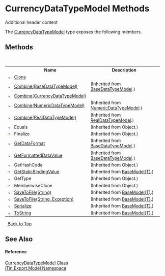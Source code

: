 # CurrencyDataTypeModel Methods
Additional header content 

The <a href="b0f7245f-51e2-9e3a-ae60-0dcd6cf3137b">CurrencyDataTypeModel</a> type exposes the following members.


## Methods
&nbsp;<table><tr><th></th><th>Name</th><th>Description</th></tr><tr><td>![Public method](media/pubmethod.gif "Public method")</td><td><a href="e980de48-0b7d-1c52-2842-f93a986a3744">Clone</a></td><td /></tr><tr><td>![Public method](media/pubmethod.gif "Public method")</td><td><a href="28533ae4-68ab-6a8d-48f6-a465973c8307">Combine(BaseDataTypeModel)</a></td><td> (Inherited from <a href="e5706c13-2625-47d7-a064-2a906557b68e">BaseDataTypeModel</a>.)</td></tr><tr><td>![Public method](media/pubmethod.gif "Public method")</td><td><a href="e1773ebb-5530-267e-ce9f-b57bd6b6f05c">Combine(CurrencyDataTypeModel)</a></td><td /></tr><tr><td>![Public method](media/pubmethod.gif "Public method")</td><td><a href="47722b42-120d-eff3-d283-5d5755153990">Combine(NumericDataTypeModel)</a></td><td> (Inherited from <a href="85a4554b-e380-0462-9d5e-abe2a06775d9">NumericDataTypeModel</a>.)</td></tr><tr><td>![Public method](media/pubmethod.gif "Public method")</td><td><a href="7ae67062-bb90-ce58-e923-4582b04d09e4">Combine(RealDataTypeModel)</a></td><td> (Inherited from <a href="48732ce6-4375-b6cd-857f-35c596b7f238">RealDataTypeModel</a>.)</td></tr><tr><td>![Public method](media/pubmethod.gif "Public method")</td><td>Equals</td><td> (Inherited from Object.)</td></tr><tr><td>![Protected method](media/protmethod.gif "Protected method")</td><td>Finalize</td><td> (Inherited from Object.)</td></tr><tr><td>![Public method](media/pubmethod.gif "Public method")</td><td><a href="327325aa-4b34-d211-b197-3fdaba94aea3">GetDataFormat</a></td><td> (Inherited from <a href="e5706c13-2625-47d7-a064-2a906557b68e">BaseDataTypeModel</a>.)</td></tr><tr><td>![Public method](media/pubmethod.gif "Public method")</td><td><a href="f43eefc7-8db1-598c-3124-b51d71744066">GetFormattedDataValue</a></td><td> (Inherited from <a href="e5706c13-2625-47d7-a064-2a906557b68e">BaseDataTypeModel</a>.)</td></tr><tr><td>![Public method](media/pubmethod.gif "Public method")</td><td>GetHashCode</td><td> (Inherited from Object.)</td></tr><tr><td>![Protected method](media/protmethod.gif "Protected method")</td><td><a href="4253f171-71af-35d6-e1b1-47af647eb205">GetStaticBindingValue</a></td><td> (Inherited from <a href="6632f561-4175-f1f2-939c-ac8b10159529">BaseModel(T)</a>.)</td></tr><tr><td>![Public method](media/pubmethod.gif "Public method")</td><td>GetType</td><td> (Inherited from Object.)</td></tr><tr><td>![Protected method](media/protmethod.gif "Protected method")</td><td>MemberwiseClone</td><td> (Inherited from Object.)</td></tr><tr><td>![Public method](media/pubmethod.gif "Public method")</td><td><a href="60537b6c-f261-e08e-2eee-1007e9760316">SaveToFile(String)</a></td><td> (Inherited from <a href="6632f561-4175-f1f2-939c-ac8b10159529">BaseModel(T)</a>.)</td></tr><tr><td>![Public method](media/pubmethod.gif "Public method")</td><td><a href="81bbc161-83e1-ff91-7904-4b6a5260f76c">SaveToFile(String, Exception)</a></td><td> (Inherited from <a href="6632f561-4175-f1f2-939c-ac8b10159529">BaseModel(T)</a>.)</td></tr><tr><td>![Public method](media/pubmethod.gif "Public method")</td><td><a href="d84fa1d2-692a-9e10-e839-60da45d50f19">Serialize</a></td><td> (Inherited from <a href="6632f561-4175-f1f2-939c-ac8b10159529">BaseModel(T)</a>.)</td></tr><tr><td>![Public method](media/pubmethod.gif "Public method")</td><td><a href="79c32584-b2b0-b6ca-0ade-5f0708e1a9b7">ToString</a></td><td> (Inherited from <a href="6632f561-4175-f1f2-939c-ac8b10159529">BaseModel(T)</a>.)</td></tr></table>&nbsp;
<a href="#currencydatatypemodel-methods">Back to Top</a>

## See Also


#### Reference
<a href="b0f7245f-51e2-9e3a-ae60-0dcd6cf3137b">CurrencyDataTypeModel Class</a><br /><a href="ef57ffcc-e95e-b212-5a46-9aa6f5a3511f">iTin.Export.Model Namespace</a><br />